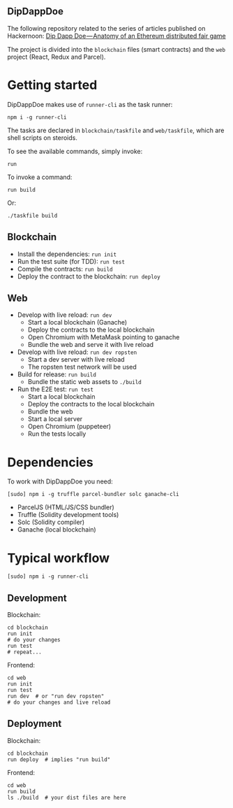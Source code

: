 DipDappDoe
---

The following repository related to the series of articles published on Hackernoon: [Dip Dapp Doe — Anatomy of an Ethereum distributed fair game](https://hackernoon.com/dip-dapp-doe-anatomy-of-an-ethereum-distributed-fair-game-part-1-5ee78980e360)

The project is divided into the `blockchain` files (smart contracts) and the `web` project (React, Redux and Parcel).

# Getting started

DipDappDoe makes use of `runner-cli` as the task runner:

    npm i -g runner-cli

The tasks are declared in `blockchain/taskfile` and `web/taskfile`, which are shell scripts on steroids.

To see the available commands, simply invoke:

    run

To invoke a command:

    run build

Or:

    ./taskfile build

## Blockchain

* Install the dependencies: `run init`
* Run the test suite (for TDD): `run test`
* Compile the contracts: `run build`
* Deploy the contract to the blockchain: `run deploy`

## Web

* Develop with live reload: `run dev`
    * Start a local blockchain (Ganache)
    * Deploy the contracts to the local blockchain
    * Open Chromium with MetaMask pointing to ganache
    * Bundle the web and serve it with live reload
* Develop with live reload: `run dev ropsten`
    * Start a dev server with live reload
    * The ropsten test network will be used
* Build for release: `run build`
    * Bundle the static web assets to `./build`
* Run the E2E test: `run test`
    * Start a local blockchain
    * Deploy the contracts to the local blockchain
    * Bundle the web
    * Start a local server
    * Open Chromium (puppeteer)
    * Run the tests locally

# Dependencies

To work with DipDappDoe you need:

	[sudo] npm i -g truffle parcel-bundler solc ganache-cli

* ParcelJS (HTML/JS/CSS bundler)
* Truffle (Solidity development tools)
* Solc (Solidity compiler)
* Ganache (local blockchain)

# Typical workflow

    [sudo] npm i -g runner-cli

## Development
Blockchain:

    cd blockchain
    run init
    # do your changes
    run test
    # repeat...

Frontend:

    cd web
    run init
    run test
    run dev  # or "run dev ropsten"
    # do your changes and live reload

## Deployment
Blockchain:

    cd blockchain
    run deploy  # implies "run build"

Frontend:

    cd web
    run build
    ls ./build  # your dist files are here


